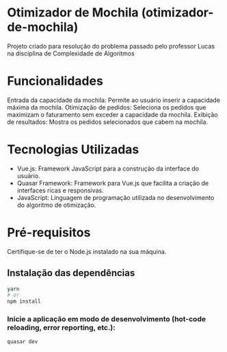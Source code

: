 # Otimizador de Mochila (otimizador-de-mochila)

Projeto criado para resolução do problema passado pelo professor Lucas na disciplina de Complexidade de Algoritmos

# Funcionalidades

Entrada da capacidade da mochila: Permite ao usuário inserir a capacidade máxima da mochila.
Otimização de pedidos: Seleciona os pedidos que maximizam o faturamento sem exceder a capacidade da mochila.
Exibição de resultados: Mostra os pedidos selecionados que cabem na mochila.

# Tecnologias Utilizadas

- Vue.js: Framework JavaScript para a construção da interface do usuário.
- Quasar Framework: Framework para Vue.js que facilita a criação de interfaces ricas e responsivas.
- JavaScript: Linguagem de programação utilizada no desenvolvimento do algoritmo de otimização.

# Pré-requisitos

Certifique-se de ter o Node.js instalado na sua máquina.

## Instalação das dependências

```bash
yarn
# or
npm install
```

### Inicie a aplicação em modo de desenvolvimento (hot-code reloading, error reporting, etc.):

```bash
quasar dev
```
